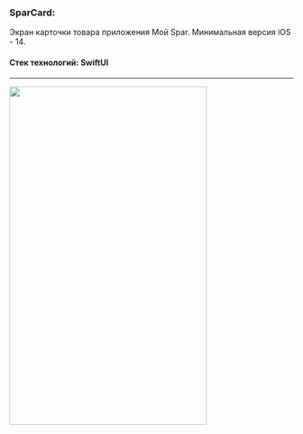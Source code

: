 ### SparCard:
Экран карточки товара приложения Мой Spar. Минимальная версия iOS - 14.

#### Стек технологий: SwiftUI

---

<div align="left">
  <img src="https://github.com/Polychh/SparCard/blob/main/SparCard.jpg" width="350" height="600"/>
</div>
